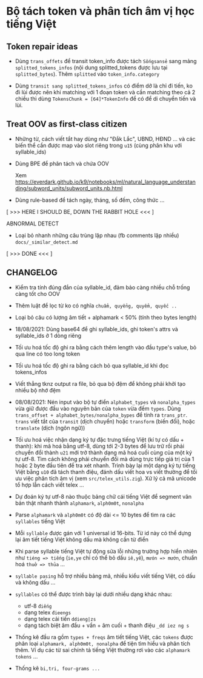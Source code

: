 # Bộ tách token và phân tích âm vị học tiếng Việt

## Token repair ideas

* Dùng `trans_offets` để transit token_info được tách `Sốngsansẻ` sang mảng `splitted_tokens_infos` (nội dung splitted_tokens được lưu tại `splitted_bytes`). Thêm `splitted` vào `token_info.category`

* Dùng `transit sang splitted_tokens_infos` có điểm dở là chỉ đi tiến, ko đi lùi được nên khi matching với 1 đoạn token và cần matching theo cả 2 chiều thì dùng `TokensChunk = [64]*TokenInfo` để có để di chuyển tiến và lùi.


## Treat OOV as first-class citizen

* Những từ, cách viết tắt hay dùng như "Đắk Lắc", UBND, HĐND ... và các biến thể cần được map vào slot riêng trong `u15` (cùng phân khu với syllable_ids)

* Dùng BPE để phân tách và chứa OOV
  
  Xem https://everdark.github.io/k9/notebooks/ml/natural_language_understanding/subword_units/subword_units.nb.html

* Dùng rule-based để tách ngày, tháng, số đếm, công thức ...

[ >>> HERE I SHOULD BE, DOWN THE RABBIT HOLE <<< ]

ABNORMAL DETECT

* Loại bỏ nhanh những câu trùng lặp nhau (fb comments lặp nhiều)
  `docs/_similar_detect.md`

[ >>> DONE <<< ]

## CHANGELOG

* Kiểm tra tính đúng đắn của syllable_id, đảm bảo càng nhiều chỗ trống càng tốt cho OOV

* Thêm luật để lọc từ ko có nghĩa `chuẩm, quyểng, quyểm, quyếc ..`

* Loại bỏ câu có lượng âm tiết + alphamark < 50% (tính theo bytes length)

* 18/08/2021: Dùng base64 để ghi syllable_ids, ghi token's attrs và syllable_ids ở 1 dòng riêng

* Tối ưu hoá tốc độ ghi ra bằng cách thêm length vào đầu type's value, bỏ qua line có too long token

* Tối ưu hoá tốc độ ghi ra bằng cách bỏ qua syllable_id khi đọc tokens_infos

* Viết thẳng tknz output ra file, bỏ qua bộ đệm để không phải khởi tạo nhiều bộ nhớ đệm

*  08/08/2021: Nén input vào bộ tự điển `alphabet_types` và `nonalpha_types` vừa giữ được đầu vào nguyên bản của `token` vừa đếm `types`. Dùng `trans_offset + alphabet_bytes/nonalpha_bypes` để tính ra `trans_ptr`. `trans` viết tắt của `transit` (dịch chuyển) hoặc `transform` (biến đổi), hoặc `translate` (dịch (ngôn ngữ))

* Tối ưu hoá việc nhận dạng ký tự đặc trưng tiếng Việt (kí tự có dấu + thanh): khi mã hoá bằng utf-8, dùng tới 2-3 bytes để lưu trữ rồi phải chuyển đổi thành `u21` mới trở thành dạng mã hoá cuối cùng của một ký tự utf-8. Tìm cách không phải chuyển đổi mà dùng trực tiếp giá trị của 1 hoặc 2 byte đầu tiên để tra xét nhanh. Trình bày lại một dạng ký tự tiếng Việt bằng `u10` đã tách thanh điệu, đánh dấu viết hoa vs viết thường để tối ưu việc phân tích âm vị (xem `src/telex_utils.zig`). Xử lý cả mã unicode tổ hợp lẫn cách viết telex ...

* Dự đoán ký tự utf-8 nào thuộc bảng chữ cái tiếng Việt để segment văn bản thật nhanh thành `alphamark`, `alph0m0t`, `nonalpha`

* Parse `alphamark` và `alph0m0t` có độ dài <= 10 bytes để tìm ra các `syllables` tiếng Việt

* Mỗi `syllable` được gán với 1 universal id 16-bits. Từ id này có thể dựng lại âm tiết tiếng Việt không dấu mà không cần từ điển

* Khi parse syllable tiếng Việt tự động sửa lỗi những trường hợp hiển nhiên như `tiéng => tiếng` (`ie,ye` chỉ có thể bỏ dấu `iê,yê`), `mưón => mướn`, chuẩn hoá `thuở => thủa` ...

* `syllable pasing` hỗ trợ nhiều bảng mã, nhiều kiểu viết tiếng Việt, có dấu và không dấu ...

* `syllables` có thể được trình bày lại dưới nhiều dạng khác nhau:
    - utf-8 `điếng`
    - dạng telex `đieengs`
    - dạng telex cải tiến `ddieng|zs`
    - dạng tách biệt âm đầu + vần + âm cuối + thanh điệu `_dd iez ng s`

* Thống kê đầu ra gồm `types + freqs` âm tiết tiếng Việt, các `tokens` được phân loại `alphamark, alph0m0t, nonalpha` để tiện tìm hiểu và phân tích thêm. Ví dụ các từ sai chính tả tiếng Việt thường rơi vào các `alphamark tokens` ...

* Thống kê `bi,tri, four-grams ...`
